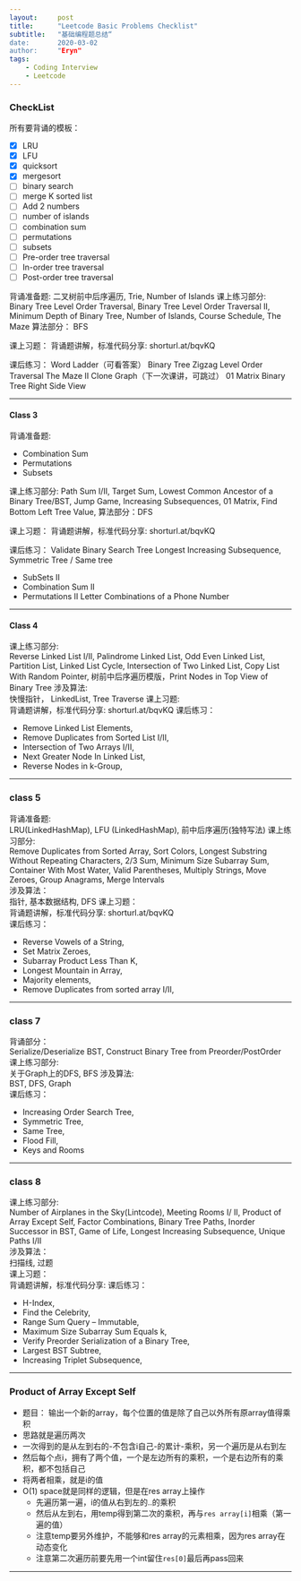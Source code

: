 ```yaml
---
layout:     post
title:      "Leetcode Basic Problems Checklist"
subtitle:   "基础编程题总结“
date:       2020-03-02
author:     "Eryn"
tags:
    - Coding Interview
    - Leetcode
---
```


 ### CheckList
所有要背诵的模板：     
* [x] LRU
* [x] LFU
* [x] quicksort
* [x] mergesort
* [ ] binary search
* [ ] merge K sorted list
* [ ] Add 2 numbers
* [ ] number of islands
* [ ] combination sum
* [ ] permutations
* [ ] subsets
* [ ] Pre-order tree traversal
* [ ] In-order tree traversal
* [ ] Post-order tree traversal

背诵准备题:
二叉树前中后序遍历, Trie, Number of Islands
课上练习部分:
Binary Tree Level Order Traversal, Binary Tree Level Order Traversal II, Minimum Depth of Binary Tree, Number of Islands, Course Schedule, The Maze
算法部分：
BFS

课上习题：
背诵题讲解，标准代码分享: 
shorturl.at/bqvKQ

课后练习：
Word Ladder（可看答案）
Binary Tree Zigzag Level Order Traversal
The Maze II
Clone Graph（下一次课讲，可跳过）
01 Matrix
Binary Tree Right Side View

-------------------
#### Class 3
背诵准备题:
- Combination Sum
- Permutations
- Subsets

课上练习部分:
Path Sum I/II, Target Sum, Lowest Common Ancestor of a Binary Tree/BST, Jump Game, Increasing Subsequences, 01 Matrix, Find Bottom Left Tree Value, 
算法部分：DFS

课上习题：
背诵题讲解，标准代码分享: 
shorturl.at/bqvKQ

课后练习：
Validate Binary Search Tree
Longest Increasing Subsequence,
Symmetric Tree / Same tree
- SubSets II
- Combination Sum II
- Permutations II
Letter Combinations of a Phone Number

---------------------
#### Class 4
课上练习部分:    
Reverse Linked List I/II, Palindrome Linked List,  Odd Even Linked List, Partition List, Linked List Cycle, Intersection of Two Linked List, Copy List With Random Pointer, 树前中后序遍历模版，Print Nodes in Top View of Binary Tree
涉及算法:       
快慢指针， LinkedList, Tree Traverse
课上习题:        
背诵题讲解，标准代码分享: shorturl.at/bqvKQ
课后练习：               
- Remove Linked List Elements,
- Remove Duplicates from Sorted List I/II,
- Intersection of Two Arrays I/II,
- Next Greater Node In Linked List,
- Reverse Nodes in k-Group,


----------------------
### class 5
背诵准备题:        
LRU(LinkedHashMap), LFU (LinkedHashMap),  前中后序遍历(独特写法)
课上练习部分:      
Remove Duplicates from Sorted Array, Sort Colors, Longest Substring Without Repeating Characters, 2/3 Sum, Minimum Size Subarray Sum, Container With Most Water, Valid Parentheses, Multiply Strings, Move Zeroes, Group Anagrams, Merge Intervals       
涉及算法：      
指针,  基本数据结构, DFS
课上习题：      
背诵题讲解，标准代码分享: 
shorturl.at/bqvKQ       
课后练习：
- Reverse Vowels of a String,
- Set Matrix Zeroes,
- Subarray Product Less Than K,
- Longest Mountain in Array,
- Majority elements,
- Remove Duplicates from sorted array I/II,


-----------------
### class 7
背诵部分：     
Serialize/Deserialize BST, Construct Binary Tree from Preorder/PostOrder      
课上练习部分:      
关于Graph上的DFS, BFS
涉及算法:    
BST, DFS, Graph      
课后练习：
- Increasing Order Search Tree,
- Symmetric Tree,
- Same Tree,
- Flood Fill,
- Keys and Rooms

-----------------
### class 8
课上练习部分:     
Number of Airplanes in the Sky(Lintcode), Meeting Rooms I/ II, Product of Array Except Self, Factor Combinations, Binary Tree Paths, Inorder Successor in BST, Game of Life, Longest Increasing Subsequence, Unique Paths I/II        
涉及算法：        
扫描线, 过题      
课上习题：     
背诵题讲解，标准代码分享: 
课后练习：       
- H-Index,
- Find the Celebrity,
- Range Sum Query – Immutable,
- Maximum Size Subarray Sum Equals k,
- Verify Preorder Serialization of a Binary Tree,
- Largest BST Subtree,
- Increasing Triplet Subsequence,

------------------
### Product of Array Except Self
* 题目： 输出一个新的array，每个位置的值是除了自己以外所有原array值得乘积
* 思路就是遍历两次
* 一次得到的是从左到右的-不包含i自己-的累计-乘积，另一个遍历是从右到左
* 然后每个点i，拥有了两个值，一个是左边所有的乘积，一个是右边所有的乘积，都不包括自己
* 将两者相乘，就是i的值
* O(1) space就是同样的逻辑，但是在res array上操作
    * 先遍历第一遍，i的值从右到左的..的乘积
    * 然后从左到右，用temp得到第二次的乘积，再与```res array[i]```相乘（第一遍的值）
    * 注意temp要另外维护，不能够和res array的元素相乘，因为res array在动态变化
    * 注意第二次遍历前要先用一个int留住```res[0]```最后再pass回来

------------------------

